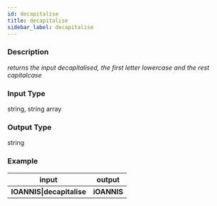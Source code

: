 ```yaml
---
id: decapitalise
title: decapitalise
sidebar_label: decapitalise
---
```


### Description

_returns the input decapitalised, the first letter lowercase and the rest capitalcase_

### Input Type

string, string array

### Output Type

string

### Example

|           input           |   output    |
| :-----------------------: | :---------: |
| __IOANNIS\|decapitalise__ | __iOANNIS__ |